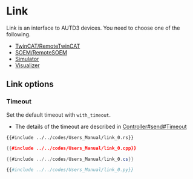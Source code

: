 # Link

Link is an interface to AUTD3 devices.
You need to choose one of the following.

- [TwinCAT/RemoteTwinCAT](./link/twincat.md)
- [SOEM/RemoteSOEM](./link/soem.md)
- [Simulator](./link/simulator.md)
- [Visualizer](./link/visualize.md)

## Link options

### Timeout

Set the default timeout with `with_timeout`.

- The details of the timeout are described in [Controller#send#Timeout](./controller.md#timeout)

```rust,edition2021
{{#include ../../codes/Users_Manual/link_0.rs}}
```

```cpp
{{#include ../../codes/Users_Manual/link_0.cpp}}
```

```cs
{{#include ../../codes/Users_Manual/link_0.cs}}
```

```python
{{#include ../../codes/Users_Manual/link_0.py}}
```
